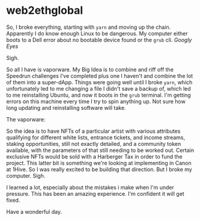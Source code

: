 # web2ethglobal
So,
I broke everything,
starting with `yarn` and moving up the chain.
Apparently I do know enough Linux to be dangerous.
My computer either boots to a Dell error about no bootable device found or the `grub` cli.
*Googly Eyes*

Sigh.

So all I have is vaporware.
My Big Idea is to combine and riff off the Speedrun challenges I've completed 
plus one I haven't and combine the lot of them into a super-dApp.
Things were going well until I broke `yarn`,
which unfortunately led to me changing a file I didn't save a backup of,
which led to me reinstalling Ubuntu,
and now it boots in the `grub` terminal.
I'm getting errors on this machine every time I try to spin anything up.
Not sure how long updating and reinstalling software will take.

The vaporware:

So the idea is to have NFTs of a particular artist with various attributes 
qualifying for different white lists, entrance tickets, and income streams,
staking opportunities, still not exactly detailed, and a community token available,
with the parameters of that still needing to be worked out.
Certain exclusive NFTs would be sold with a Harberger Tax in order to fund the project.
This latter bit is something we're looking at implementing in Canon at 1Hive.
So I was really excited to be building that direction.
But I broke my computer.
Sigh.

I learned a lot, especially about the mistakes i make when I'm under pressure.
This has been an amazing experience.
I'm confident it will get fixed.

Have a wonderful day.

